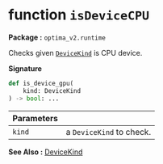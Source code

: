 # function `isDeviceCPU`
__Package :__  `optima_v2.runtime`

Checks given [`DeviceKind`](../enums/device_kind.md) is CPU device.

__Signature__
``` python
def is_device_gpu(
    kind: DeviceKind
) -> bool: ...
```

| Parameters |   |
| ---------- | - |
| `kind`     | a `DeviceKind` to check. |


__See Also :__ [DeviceKind](../enums/device_kind.md)
